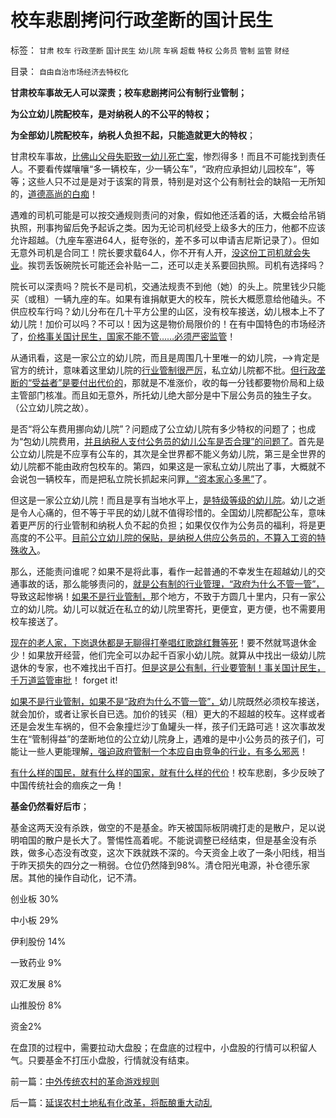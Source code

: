 # 校车悲剧拷问行政垄断的国计民生

标签： `甘肃` `校车` `行政垄断` `国计民生` `幼儿院` `车祸` `超载` `特权` `公务员` `管制` `监管` `财经` 

目录： `自由自治市场经济去特权化`

**甘肃校车事故无人可以深责；校车悲剧拷问公有制行业管制；**

**为公立幼儿院配校车，是对纳税人的不公平的特权；**

**为全部幼儿院配校车，纳税人负担不起，只能造就更大的特权**；

甘肃校车事故，[比佛山父母失职致一幼儿死亡案](../../../2011/11/1/垄断传媒职业道德败坏，令社会显得“世风日下”.md)，惨烈得多！而且不可能找到责任人。不要看传媒嚷嚷“多一辆校车，少一辆公车”，“政府应承担幼儿园校车”，等等；这些人只不过是是对于该案的背景，特别是对这个公有制社会的缺陷一无所知的，[道德高尚的白痴](../../../2011/10/22/借题发挥!炒作佛山悲剧的道德分子丑态.md)！

遇难的司机可能是可以按交通规则责问的对象，假如他还活着的话，大概会给吊销执照，刑事拘留后免予起诉之类。因为无论司机经受上级多大的压力，他都不应该允许超越。（九座车塞进64人，挺夸张的，差不多可以申请吉尼斯记录了）。但如无意外司机是合同工！院长要求载64人，你不开有人开，[没这份工司机就会失业](../../../2009/11/5/出国也难避全球华人失业无保障浪潮的天罗地网.md)。挨罚丢饭碗院长可能还会补贴一二，还可以走关系要回执照。司机有选择吗？

院长可以深责吗？院长不是司机，交通法规责不到他（她）的头上。院里钱少只能买（或租）一辆九座的车。如果有谁捐献更大的校车，院长大概愿意给他磕头。不供应校车行吗？幼儿分布在几十平方公里的山区，没有校车接送，幼儿根本上不了幼儿院！加价可以吗？不可以！因为这是物价局限价的！在有中国特色的市场经济了，[价格事关国计民生，国家不能不管……必须严密监管](../../../2011/9/19/鱼精蛋白，监管的恶果,用万能的监管“纠正”.md)！

从通讯看，这是一家公立的幼儿院，而且是周围几十里唯一的幼儿院，——>肯定是官方的统计，意味着这里幼儿院的[行业管制很严厉](../../../2011/6/21/Regulation汉译中的民主和专制.md)，私立幼儿院都不批。[但行政垄断的“受益者”是要付出代价的](../../../2011/6/14/市场经济民间认证比政府权威更可靠.md)，那就是不准涨价，收的每一分钱都要物价局和上级主管部门核准。而且如无意外，所托幼儿绝大部分是中下层公务员的独生子女。（公立幼儿院之故）。

是否“将公车费用挪向幼儿院”？问题成了公立幼儿院有多少特权的问题了；也成为“包幼儿院费用，[并且纳税人支付公务员的幼儿公车是否合理”的问题了](../../../2009/12/30/国有单位总是20%的人做了80%的工作.md)。首先是公立幼儿院是不应享有公车的，其次是全世界都不能义务幼儿院，第三是全世界的幼儿院都不能由政府包校车的。第四，如果这是一家私立幼儿院出了事，大概就不会说包一辆校车，而是把私立院长抓起来问罪[，“资本家心多黑”](../../../2011/6/17/资本家是最可爱的蠢驴，是消费者最忠实的朋友.md)了。

但这是一家公立幼儿院！而且是享有当地水平上，[是特级等级的幼儿院](../../../2009/8/2/行政监管无法减少腐败，无法控制特权最大化定律.md)。幼儿之逝是令人心痛的，但不等于平民的幼儿就不值得珍惜的。全国幼儿院都配公车，意味着更严厉的行业管制和纳税人负不起的负担；如果仅仅作为公务员的福利，将是更高度的不公平。[目前公立幼儿院的保贴，是纳税人供应公务员的，不算入工资的特殊收入](../../../2011/6/3/工团主义的特权最大化.md)。

那么，还能责问谁呢？如果不是将此事，看作一起普通的不幸发生在超越幼儿的交通事故的话，那么能够责问的，[就是公有制的行业管理，“政府为什么不管一管”，](../../../2011/8/15/胡乱批评政府的国民劣根性.md)导致这起惨祸！[如果不是行业管制，](../../../2011/7/3/市场经济中，政府的天职是“不作为”.md)那个地方，不致于方圆几十里内，只有一家公立的幼儿院。幼儿可以就近在私立的幼儿院里寄托，更便宜，更方便，也不需要用校车接送了。

[现在的老人家，下岗退休都是无聊得打拳唱红歌跳红舞等死](../../../2009/11/3/欧美反华人权卫士都是些什么人？.md)！要不然就骂退休金少！如果放开经营，他们完全可以办起千百家小幼儿院。就算从中找出一级幼儿院退休的专家，也不难找出千百打。[但是这是公有制，行业要管制！事关国计民生，千万道监管审批](../../../2011/6/13/食品安全道德化的竭斯底里.md)！ forget it!

[如果不是行业管制，如果不是“政府为什么不管一管”，](http://blog.sina.com.cn/s/blog_5563a64d0100gfpk.html)幼儿院既然必须校车接送，就会加价，或者让家长自已选。加价的钱买（租）更大的不超越的校车。这样或者还是会发生车祸的，但不会象撞烂沙丁鱼罐头一样，孩子们无路可逃！这次事故发生在“管制得益”的垄断地位的公立幼儿院身上，遇难的是中小公务员的孩子们，可能让一些人更能理解[，强迫政府管制一个本应自由竞争的行业，有多么邪恶](../../../2011/4/12/日本核泄漏调高，“政府为什么不管”.md)！

[有什么样的国民，就有什么样的国家，就有什么样的代价](../../../2011/2/20/求同存异所求仅是利益观点的相同.md)！校车悲剧，多少反映了中国传统社会的痼疾之一角！

**基金仍然看好后市**；

基金这两天没有杀跌，做空的不是基金。昨天被国际板阴魂打走的是散户，足以说明咱国的散户是长大了。警惕性高着呢。不能说调整已经结束，但是基金没有杀跌，做多心态没有改变，这次下跌就跌不深的。今天资金上收了一条小阳线，相当于昨天损失的四分之一稍弱。仓位仍然降到98%。清仓阳光电源，补仓德乐家居。其他的操作自动化，记不清。

创业板 30%

中小板 29%

伊利股份 14%

一致药业 9%

双汇发展 8%

山推股份 8%

资金2%

在盘顶的过程中，需要拉动大盘股；在盘底的过程中，小盘股的行情可以积留人气。只要基金不打压小盘股，行情就没有结束。

前一篇：[中外传统农村的革命游戏规则](../../../2011/11/17/中外传统农村的革命游戏规则.md)

后一篇：[延误农村土地私有化改革，将酝酿重大动乱](../../../2011/11/18/延误农村土地私有化改革，将酝酿重大动乱.md)